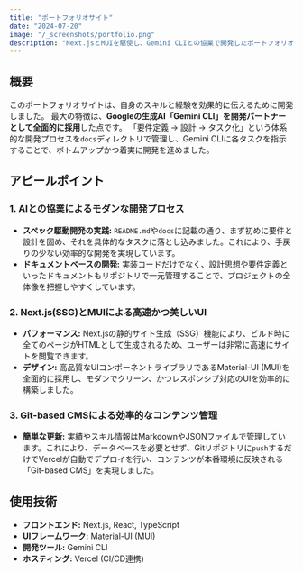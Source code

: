 ```yaml
---
title: "ポートフォリオサイト"
date: "2024-07-20"
image: "/_screenshots/portfolio.png"
description: "Next.jsとMUIを駆使し、Gemini CLIとの協業で開発したポートフォリオサイトです。要件定義から設計、実装、デプロイまでの全工程を体系的に管理・実行しました。"
---
```


## 概要

このポートフォリオサイトは、自身のスキルと経験を効果的に伝えるために開発しました。
最大の特徴は、**Googleの生成AI「Gemini CLI」を開発パートナーとして全面的に採用**した点です。
「要件定義 → 設計 → タスク化」という体系的な開発プロセスを`docs`ディレクトリで管理し、Gemini CLIに各タスクを指示することで、ボトムアップかつ着実に開発を進めました。

## アピールポイント

### 1. AIとの協業によるモダンな開発プロセス

- **スペック駆動開発の実践:** `README.md`や`docs`に記載の通り、まず初めに要件と設計を固め、それを具体的なタスクに落とし込みました。これにより、手戻りの少ない効率的な開発を実現しています。
- **ドキュメントベースの開発:** 実装コードだけでなく、設計思想や要件定義といったドキュメントもリポジトリで一元管理することで、プロジェクトの全体像を把握しやすくしています。

### 2. Next.js(SSG)とMUIによる高速かつ美しいUI

- **パフォーマンス:** Next.jsの静的サイト生成（SSG）機能により、ビルド時に全てのページがHTMLとして生成されるため、ユーザーは非常に高速にサイトを閲覧できます。
- **デザイン:** 高品質なUIコンポーネントライブラリであるMaterial-UI (MUI)を全面的に採用し、モダンでクリーン、かつレスポンシブ対応のUIを効率的に構築しました。

### 3. Git-based CMSによる効率的なコンテンツ管理

- **簡単な更新:** 実績やスキル情報はMarkdownやJSONファイルで管理しています。これにより、データベースを必要とせず、Gitリポジトリに`push`するだけでVercelが自動でデプロイを行い、コンテンツが本番環境に反映される「Git-based CMS」を実現しました。

## 使用技術

- **フロントエンド:** Next.js, React, TypeScript
- **UIフレームワーク:** Material-UI (MUI)
- **開発ツール:** Gemini CLI
- **ホスティング:** Vercel (CI/CD連携)
